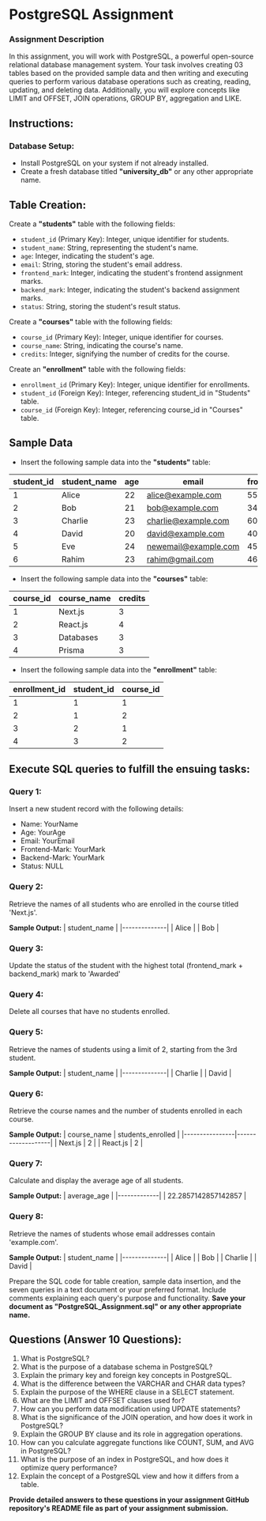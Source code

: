 # PostgreSQL Assignment

### Assignment Description

In this assignment, you will work with PostgreSQL, a powerful open-source relational database management system. Your task involves creating 03 tables based on the provided sample data and then writing and executing queries to perform various database operations such as creating, reading, updating, and deleting data. Additionally, you will explore concepts like LIMIT and OFFSET, JOIN operations, GROUP BY, aggregation and LIKE.

## Instructions:

### Database Setup:

- Install PostgreSQL on your system if not already installed.
- Create a fresh database titled **"university_db"** or any other appropriate name.

## Table Creation:

Create a **"students"** table with the following fields:

- `student_id` (Primary Key): Integer, unique identifier for students.
- `student_name`: String, representing the student's name.
- `age`: Integer, indicating the student's age.
- `email`: String, storing the student's email address.
- `frontend_mark`: Integer, indicating the student's frontend assignment marks.
- `backend_mark`: Integer, indicating the student's backend assignment marks.
- `status`: String, storing the student's result status.

Create a **"courses"** table with the following fields:

- `course_id` (Primary Key): Integer, unique identifier for courses.
- `course_name`: String, indicating the course's name.
- `credits`: Integer, signifying the number of credits for the course.

Create an **"enrollment"** table with the following fields:

- `enrollment_id` (Primary Key): Integer, unique identifier for enrollments.
- `student_id` (Foreign Key): Integer, referencing student_id in "Students" table.
- `course_id` (Foreign Key): Integer, referencing course_id in "Courses" table.

## Sample Data

- Insert the following sample data into the **"students"** table:

| student_id | student_name | age | email             | frontend_mark   | backend_mark  | status   |
|------------|--------------|-----|-------------------|-----------------|---------------|----------|
| 1          | Alice        | 22  | alice@example.com| 55               | 57            | NULL     |
| 2          | Bob          | 21  | bob@example.com  | 34               | 45            | NULL     |
| 3          | Charlie      | 23  | charlie@example.com| 60             | 59            | NULL     |
| 4          | David        | 20  | david@example.com| 40               | 49            | NULL     |
| 5          | Eve          | 24  | newemail@example.com| 45            | 34            | NULL     |
| 6          | Rahim        | 23  | rahim@gmail.com  | 46               | 42            | NULL     |

- Insert the following sample data into the **"courses"** table:

| course_id | course_name    | credits |
|-----------|----------------|---------|
| 1         | Next.js    | 3       |
| 2         | React.js     | 4       |
| 3         | Databases      | 3       |
| 4         | Prisma         | 3        |


- Insert the following sample data into the **"enrollment"** table:

| enrollment_id | student_id | course_id |
|---------------|------------|-----------|
| 1             | 1          | 1         |
| 2             | 1          | 2         |
| 3             | 2          | 1         |
| 4             | 3          | 2         |



## Execute SQL queries to fulfill the ensuing tasks:

### Query 1:
Insert a new student record with the following details:

- Name: YourName
- Age: YourAge
- Email: YourEmail
- Frontend-Mark: YourMark
- Backend-Mark: YourMark
- Status: NULL


### Query 2:
Retrieve the names of all students who are enrolled in the course titled 'Next.js'.

**Sample Output:**
| student_name |
|--------------|
| Alice        |
| Bob        |

### Query 3:
Update the status of the student with the highest total (frontend_mark + backend_mark) mark to 'Awarded'

### Query 4:
Delete all courses that have no students enrolled.

### Query 5:
Retrieve the names of students using a limit of 2, starting from the 3rd student.

**Sample Output:**
| student_name |
|--------------|
| Charlie      |
| David        |

### Query 6:
Retrieve the course names and the number of students enrolled in each course.

**Sample Output:**
| course_name    | students_enrolled |
|----------------|-------------------|
| Next.js        | 2                 |
| React.js       | 2                 |


### Query 7:
Calculate and display the average age of all students.

**Sample Output:**
| average_age |
|-------------|
| 22.2857142857142857       |

### Query 8:
Retrieve the names of students whose email addresses contain 'example.com'.

**Sample Output:**
| student_name |
|--------------|
| Alice        |
| Bob          |
| Charlie      |
| David        |


Prepare the SQL code for table creation, sample data insertion, and the seven queries in a text document or your preferred format. Include comments explaining each query's purpose and functionality. **Save your document as "PostgreSQL_Assignment.sql" or any other appropriate name.**

## Questions (Answer 10 Questions):
1. What is PostgreSQL?
2. What is the purpose of a database schema in PostgreSQL?
3. Explain the primary key and foreign key concepts in PostgreSQL.
4. What is the difference between the VARCHAR and CHAR data types?
5. Explain the purpose of the WHERE clause in a SELECT statement.
6. What are the LIMIT and OFFSET clauses used for?
7. How can you perform data modification using UPDATE statements?
8. What is the significance of the JOIN operation, and how does it work in PostgreSQL?
9. Explain the GROUP BY clause and its role in aggregation operations.
10. How can you calculate aggregate functions like COUNT, SUM, and AVG in PostgreSQL?
11. What is the purpose of an index in PostgreSQL, and how does it optimize query performance?
12. Explain the concept of a PostgreSQL view and how it differs from a table.

**Provide detailed answers to these questions in your assignment GitHub repository's README file as part of your assignment submission.**

